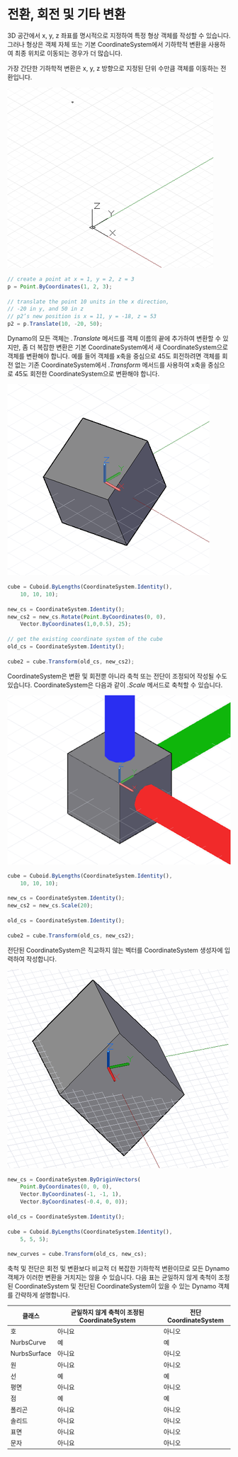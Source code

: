 # 전환, 회전 및 기타 변환

3D 공간에서 x, y, z 좌표를 명시적으로 지정하여 특정 형상 객체를 작성할 수 있습니다. 그러나 형상은 객체 자체 또는 기본 CoordinateSystem에서 기하학적 변환을 사용하여 최종 위치로 이동되는 경우가 더 많습니다.

가장 간단한 기하학적 변환은 x, y, z 방향으로 지정된 단위 수만큼 객체를 이동하는 전환입니다.

![](images/12-5/Transformations_01.png)

```js
// create a point at x = 1, y = 2, z = 3
p = Point.ByCoordinates(1, 2, 3);

// translate the point 10 units in the x direction,
// -20 in y, and 50 in z
// p2’s new position is x = 11, y = -18, z = 53
p2 = p.Translate(10, -20, 50);
```

Dynamo의 모든 객체는 *.Translate* 메서드를 객체 이름의 끝에 추가하여 변환할 수 있지만, 좀 더 복잡한 변환은 기본 CoordinateSystem에서 새 CoordinateSystem으로 객체를 변환해야 합니다. 예를 들어 객체를 x축을 중심으로 45도 회전하려면 객체를 회전 없는 기존 CoordinateSystem에서 *.Transform* 메서드를 사용하여 x축을 중심으로 45도 회전한 CoordinateSystem으로 변환해야 합니다.

![](images/12-5/Transformations_02.png)

```js
cube = Cuboid.ByLengths(CoordinateSystem.Identity(),
    10, 10, 10);

new_cs = CoordinateSystem.Identity();
new_cs2 = new_cs.Rotate(Point.ByCoordinates(0, 0),
    Vector.ByCoordinates(1,0,0.5), 25);

// get the existing coordinate system of the cube
old_cs = CoordinateSystem.Identity();

cube2 = cube.Transform(old_cs, new_cs2);
```

CoordinateSystem은 변환 및 회전뿐 아니라 축척 또는 전단이 조정되어 작성될 수도 있습니다. CoordinateSystem은 다음과 같이 *.Scale* 메서드로 축척할 수 있습니다.

![](images/12-5/Transformations_03.png)

```js
cube = Cuboid.ByLengths(CoordinateSystem.Identity(),
    10, 10, 10);

new_cs = CoordinateSystem.Identity();
new_cs2 = new_cs.Scale(20);

old_cs = CoordinateSystem.Identity();

cube2 = cube.Transform(old_cs, new_cs2);
```

전단된 CoordinateSystem은 직교하지 않는 벡터를 CoordinateSystem 생성자에 입력하여 작성합니다.

![](images/12-5/Transformations_04.png)

```js
new_cs = CoordinateSystem.ByOriginVectors(
    Point.ByCoordinates(0, 0, 0),
	Vector.ByCoordinates(-1, -1, 1),
	Vector.ByCoordinates(-0.4, 0, 0));

old_cs = CoordinateSystem.Identity();

cube = Cuboid.ByLengths(CoordinateSystem.Identity(), 
    5, 5, 5);

new_curves = cube.Transform(old_cs, new_cs);
```

축척 및 전단은 회전 및 변환보다 비교적 더 복잡한 기하학적 변환이므로 모든 Dynamo 객체가 이러한 변환을 거치지는 않을 수 있습니다. 다음 표는 균일하지 않게 축척이 조정된 CoordinateSystem 및 전단된 CoordinateSystem이 있을 수 있는 Dynamo 객체를 간략하게 설명합니다.

|클래스|균일하지 않게 축척이 조정된 CoordinateSystem|전단 CoordinateSystem|
| -- | -- | -- |
|호|아니요|아니오|
|NurbsCurve|예|예|
|NurbsSurface|아니요|아니오|
|원|아니요|아니오|
|선|예|예|
|평면|아니요|아니오|
|점|예|예|
|폴리곤|아니요|아니오|
|솔리드|아니요|아니오|
|표면|아니요|아니오|
|문자|아니요|아니오|

